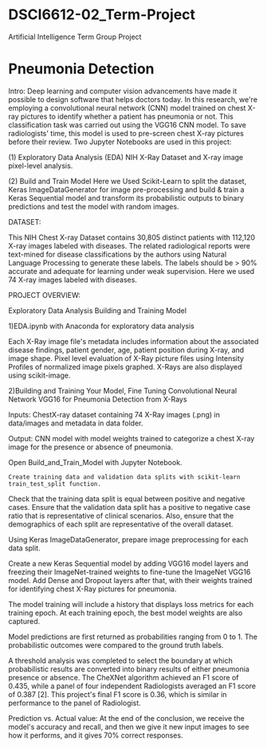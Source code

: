 # DSCI6612-02_Term-Project
Artificial Intelligence Term Group Project

# Pneumonia Detection

Intro:
Deep learning and computer vision advancements have made it possible to design software that helps doctors today. In this research, we're employing a convolutional neural network (CNN) model trained on chest X-ray pictures to identify whether a patient has pneumonia or not. This classification task was carried out using the VGG16 CNN model. To save radiologists' time, this model is used to pre-screen chest X-ray pictures before their review.
Two Jupyter Notebooks are used in this project:

(1) Exploratory Data Analysis (EDA)
NIH X-Ray Dataset and X-ray image pixel-level analysis.

(2) Build and Train Model
    Here we Used Scikit-Learn to split the dataset, Keras ImageDataGenerator for image pre-processing and build & train a Keras Sequential model and transform its probabilistic outputs to binary predictions and test the model with random images.


DATASET:

This NIH Chest X-ray Dataset contains 30,805 distinct patients with 112,120 X-ray images labeled with diseases. The related radiological reports were text-mined for disease classifications by the authors using Natural Language Processing to generate these labels. The labels should be > 90% accurate and adequate for learning under weak supervision. 
Here we used 74 X-ray images labeled with diseases.

PROJECT OVERVIEW:

Exploratory Data Analysis Building and Training Model

1)EDA.ipynb with Anaconda for exploratory data analysis

Each X-Ray image file's metadata includes information about the associated disease findings, patient gender, age, patient position during X-ray, and image shape. Pixel level evaluation of X-Ray picture files using Intensity Profiles of normalized image pixels graphed. X-Rays are also displayed using scikit-image. 

2)Building and Training Your Model, Fine Tuning Convolutional Neural Network VGG16 for Pneumonia Detection from X-Rays 

Inputs:
	ChestX-ray dataset containing 74 X-Ray images (.png) in data/images and metadata in data folder. 

Output:
	CNN model with model weights trained to categorize a chest X-ray image for the presence or absence of pneumonia.


Open Build_and_Train_Model with Jupyter Notebook.


	Create training data and validation data splits with scikit-learn train_test_split function.

Check that the training data split is equal between positive and negative cases. Ensure that the validation data split has a positive to negative case ratio that is representative of clinical scenarios. Also, ensure that the demographics of each split are representative of the overall dataset.

Using Keras ImageDataGenerator, prepare image preprocessing for each data split.

Create a new Keras Sequential model by adding VGG16 model layers and freezing their ImageNet-trained weights to fine-tune the ImageNet VGG16 model. Add Dense and Dropout layers after that, with their weights trained for identifying chest X-Ray pictures for pneumonia.

The model training will include a history that displays loss metrics for each training epoch. At each training epoch, the best model weights are also captured.

Model predictions are first returned as probabilities ranging from 0 to 1. The probabilistic outcomes were compared to the ground truth labels.

A threshold analysis was completed to select the boundary at which probabilistic results are converted into binary results of either pneumonia presence or absence. The CheXNet algorithm achieved an F1 score of 0.435, while a panel of four independent Radiologists averaged an F1 score of 0.387 [2]. This project's final F1 score is 0.36, which is similar in performance to the panel of Radiologist.

Prediction vs. Actual value:
	 At the end of the conclusion, we receive the model's accuracy and recall, and then we give it new input images to see how it performs, and it gives 70% correct responses.

